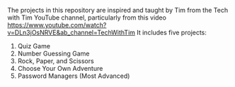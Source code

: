 The projects in this repository are inspired and taught by Tim from the Tech with Tim YouTube channel, particularly from this video https://www.youtube.com/watch?v=DLn3jOsNRVE&ab_channel=TechWithTim
It includes five projects:
1. Quiz Game
2. Number Guessing Game
3. Rock, Paper, and Scissors
4. Choose Your Own Adventure
5. Password Managers (Most Advanced)
